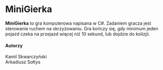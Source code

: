 # MiniGierka #

**MiniGierka** to gra komputerowa napisana w C#.
Zadaniem gracza jest sterowanie ruchem na skrzyżowaniu.
Gra kończy się, gdy minimum jeden pojazd czeka na przejazd więcej niż 10 sekund, lub dojdzie do kolizjii. 

#### Autorzy ####
Kamil Skwarczyński  
Arkadiusz Sołtys